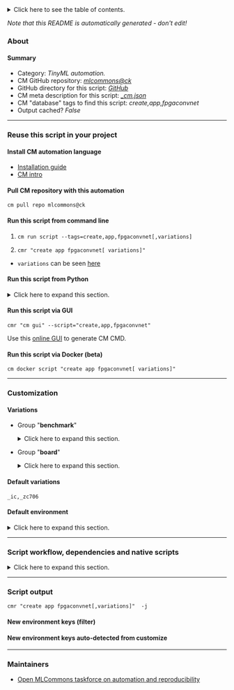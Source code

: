 <details>
<summary>Click here to see the table of contents.</summary>

* [About](#about)
* [Summary](#summary)
* [Reuse this script in your project](#reuse-this-script-in-your-project)
  * [ Install CM automation language](#install-cm-automation-language)
  * [ Check CM script flags](#check-cm-script-flags)
  * [ Run this script from command line](#run-this-script-from-command-line)
  * [ Run this script from Python](#run-this-script-from-python)
  * [ Run this script via GUI](#run-this-script-via-gui)
  * [ Run this script via Docker (beta)](#run-this-script-via-docker-(beta))
* [Customization](#customization)
  * [ Variations](#variations)
  * [ Default environment](#default-environment)
* [Script workflow, dependencies and native scripts](#script-workflow-dependencies-and-native-scripts)
* [Script output](#script-output)
* [New environment keys (filter)](#new-environment-keys-(filter))
* [New environment keys auto-detected from customize](#new-environment-keys-auto-detected-from-customize)
* [Maintainers](#maintainers)

</details>

*Note that this README is automatically generated - don't edit!*

### About

#### Summary

* Category: *TinyML automation.*
* CM GitHub repository: *[mlcommons@ck](https://github.com/mlcommons/ck/tree/master/cm-mlops)*
* GitHub directory for this script: *[GitHub](https://github.com/mlcommons/ck/tree/master/cm-mlops/script/create-fpgaconvnet-app-tinyml)*
* CM meta description for this script: *[_cm.json](_cm.json)*
* CM "database" tags to find this script: *create,app,fpgaconvnet*
* Output cached? *False*
___
### Reuse this script in your project

#### Install CM automation language

* [Installation guide](https://github.com/mlcommons/ck/blob/master/docs/installation.md)
* [CM intro](https://doi.org/10.5281/zenodo.8105339)

#### Pull CM repository with this automation

```cm pull repo mlcommons@ck```


#### Run this script from command line

1. `cm run script --tags=create,app,fpgaconvnet[,variations] `

2. `cmr "create app fpgaconvnet[ variations]" `

* `variations` can be seen [here](#variations)

#### Run this script from Python

<details>
<summary>Click here to expand this section.</summary>

```python

import cmind

r = cmind.access({'action':'run'
                  'automation':'script',
                  'tags':'create,app,fpgaconvnet'
                  'out':'con',
                  ...
                  (other input keys for this script)
                  ...
                 })

if r['return']>0:
    print (r['error'])

```

</details>


#### Run this script via GUI

```cmr "cm gui" --script="create,app,fpgaconvnet"```

Use this [online GUI](https://cKnowledge.org/cm-gui/?tags=create,app,fpgaconvnet) to generate CM CMD.

#### Run this script via Docker (beta)

`cm docker script "create app fpgaconvnet[ variations]" `

___
### Customization


#### Variations

  * Group "**benchmark**"
    <details>
    <summary>Click here to expand this section.</summary>

    * **`_ic`** (default)
      - Workflow:

    </details>


  * Group "**board**"
    <details>
    <summary>Click here to expand this section.</summary>

    * **`_zc706`** (default)
      - Environment variables:
        - *CM_TINY_BOARD*: `zc706`
      - Workflow:

    </details>


#### Default variations

`_ic,_zc706`
#### Default environment

<details>
<summary>Click here to expand this section.</summary>

These keys can be updated via `--env.KEY=VALUE` or `env` dictionary in `@input.json` or using script flags.


</details>

___
### Script workflow, dependencies and native scripts

<details>
<summary>Click here to expand this section.</summary>

  1. ***Read "deps" on other CM scripts from [meta](https://github.com/mlcommons/ck/tree/master/cm-mlops/script/create-fpgaconvnet-app-tinyml/_cm.json)***
     * create,fpgaconvnet,config
       * CM names: `--adr.['config-generator']...`
       - CM script: [create-fpgaconvnet-config-tinyml](https://github.com/mlcommons/ck/tree/master/cm-mlops/script/create-fpgaconvnet-config-tinyml)
     * get,xilinx,sdk
       * CM names: `--adr.['xilinx-sdk']...`
       - CM script: [get-xilinx-sdk](https://github.com/mlcommons/ck/tree/master/cm-mlops/script/get-xilinx-sdk)
     * get,tensorflow
       * CM names: `--adr.['tensorflow']...`
       - CM script: [install-tensorflow-from-src](https://github.com/mlcommons/ck/tree/master/cm-mlops/script/install-tensorflow-from-src)
  1. ***Run "preprocess" function from [customize.py](https://github.com/mlcommons/ck/tree/master/cm-mlops/script/create-fpgaconvnet-app-tinyml/customize.py)***
  1. Read "prehook_deps" on other CM scripts from [meta](https://github.com/mlcommons/ck/tree/master/cm-mlops/script/create-fpgaconvnet-app-tinyml/_cm.json)
  1. ***Run native script if exists***
     * [run.sh](https://github.com/mlcommons/ck/tree/master/cm-mlops/script/create-fpgaconvnet-app-tinyml/run.sh)
  1. Read "posthook_deps" on other CM scripts from [meta](https://github.com/mlcommons/ck/tree/master/cm-mlops/script/create-fpgaconvnet-app-tinyml/_cm.json)
  1. ***Run "postrocess" function from [customize.py](https://github.com/mlcommons/ck/tree/master/cm-mlops/script/create-fpgaconvnet-app-tinyml/customize.py)***
  1. Read "post_deps" on other CM scripts from [meta](https://github.com/mlcommons/ck/tree/master/cm-mlops/script/create-fpgaconvnet-app-tinyml/_cm.json)
</details>

___
### Script output
`cmr "create app fpgaconvnet[,variations]"  -j`
#### New environment keys (filter)

#### New environment keys auto-detected from customize

___
### Maintainers

* [Open MLCommons taskforce on automation and reproducibility](https://github.com/mlcommons/ck/blob/master/docs/taskforce.md)